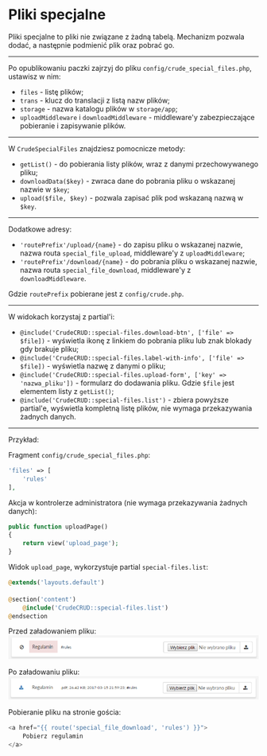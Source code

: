 Pliki specjalne
===

Pliki specjalne to pliki nie związane z żadną tabelą. Mechanizm pozwala dodać, a następnie podmienić plik oraz pobrać go.

---

Po opublikowaniu paczki zajrzyj do pliku `config/crude_special_files.php`, ustawisz w nim:
* `files` - listę plików;
* `trans` - klucz do translacji z listą nazw plików;
* `storage` - nazwa katalogu plików w `storage/app`;
* `uploadMiddleware` i `downloadMiddleware` - middleware'y zabezpieczające pobieranie i zapisywanie plików.

---

W `CrudeSpecialFiles` znajdziesz pomocnicze metody:
* `getList()` - do pobierania listy plików, wraz z danymi przechowywanego pliku;
* `downloadData($key)` - zwraca dane do pobrania pliku o wskazanej nazwie w `$key`;
* `upload($file, $key)` - pozwala zapisać plik pod wskazaną nazwą w `$key`.

---

Dodatkowe adresy:
* `'routePrefix'/upload/{name}` - do zapisu pliku o wskazanej nazwie, nazwa routa `special_file_upload`, middleware'y z `uploadMiddleware`;
* `'routePrefix'/download/{name}` - do pobrania pliku o wskazanej nazwie, nazwa routa `special_file_download`, middleware'y z `downloadMiddleware`.

Gdzie `routePrefix` pobierane jest z `config/crude.php`.

---

W widokach korzystaj z partial'i:
* `@include('CrudeCRUD::special-files.download-btn', ['file' => $file])` - wyświetla ikonę z linkiem do pobrania pliku lub znak blokady gdy brakuje pliku;
* `@include('CrudeCRUD::special-files.label-with-info', ['file' => $file])` - wyświetla nazwę z danymi o pliku;
* `@include('CrudeCRUD::special-files.upload-form', ['key' => 'nazwa_pliku'])` - formularz do dodawania pliku.
Gdzie `$file` jest elementem listy z `getList()`;
* `@include('CrudeCRUD::special-files.list')` - zbiera powyższe partial'e, wyświetla kompletną listę plików, nie wymaga przekazywania żadnych danych.

---

Przykład:

Fragment `config/crude_special_files.php`:
```php
'files' => [
    'rules'
],
```

Akcja w kontrolerze administratora (nie wymaga przekazywania żadnych danych):
```php
public function uploadPage()
{
    return view('upload_page');
}
```

Widok `upload_page`, wykorzystuje partial `special-files.list`:
```php
@extends('layouts.default')

@section('content')
    @include('CrudeCRUD::special-files.list')
@endsection
```

Przed załadowaniem pliku:
![/wiki/pl/helpers/special_files/sf_1.png](/wiki/pl/helpers/special_files/sf_1.png "Przed załadowaniem pliku")

Po załadowaniu pliku:
![/wiki/pl/helpers/special_files/sf_2.png](/wiki/pl/helpers/special_files/sf_2.png "Po załadowaniu pliku")

Pobieranie pliku na stronie gościa:
```php
<a href="{{ route('special_file_download', 'rules') }}">
    Pobierz regulamin
</a>
```
